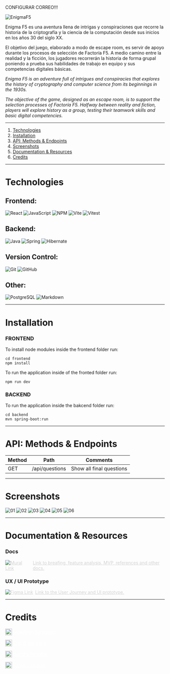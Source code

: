 CONFIGURAR CORREO!!!


![EnigmaF5](/frontend/public/logoEnigma-small.png)

Enigma F5 es una aventura llena de intrigas y conspiraciones que recorre la historia de la criptografía y la ciencia de la computación desde sus inicios en los años 30 del siglo XX.

El objetivo del juego, elaborado a modo de escape room, es servir de apoyo durante los procesos de selección de Factoría F5. A medio camino entre la realidad y la ficción, los jugadores recorrerán la historia de forma grupal poniendo a prueba sus habilidades de trabajo en equipo y sus competencias digitales básicas.


*Enigma F5 is an adventure full of intrigues and conspiracies that explores the history of cryptography and computer science from its beginnings in the 1930s.*

*The objective of the game, designed as an escape room, is to support the selection processes of Factoría F5. Halfway between reality and fiction, players will explore history as a group, testing their teamwork skills and basic digital competencies.*

---

1. [Technologies](#Technologiess)
2. [Installation](#Installation)
3. [API: Methods & Endpoints](#Api)
4. [Screenshots](#Screenshots)
5. [Documentation & Resources](#Resources)
6. [Credits](#Credits)

---

# Technologies
## Frontend:
![React](https://img.shields.io/badge/React-20232A?style=for-the-badge&logo=react&logoColor=61DAFB)
![JavaScript](https://img.shields.io/badge/JavaScript-323330?style=for-the-badge&logo=javascript&logoColor=F7DF1E)
![NPM](https://img.shields.io/badge/npm-CB3837?style=for-the-badge&logo=npm&logoColor=white)
![Vite ](https://img.shields.io/badge/Vite-B73BFE?style=for-the-badge&logo=vite&logoColor=FFD62E)
![Vitest](https://img.shields.io/badge/VITEST%20-%20%2394bb4e?style=for-the-badge&logo=VITEST&logoColor=%23fff2a9)



## Backend:
![Java](https://img.shields.io/badge/java-%23ED8B00.svg?style=for-the-badge&logo=openjdk&logoColor=white)
![Spring](https://img.shields.io/badge/Spring-6DB33F?style=for-the-badge&logo=spring&logoColor=white)
![Hibernate](https://img.shields.io/badge/Hibernate-59666C?style=for-the-badge&logo=Hibernate&logoColor=white)

## Version Control:
![Git](https://img.shields.io/badge/git-%23F05033.svg?style=for-the-badge&logo=git&logoColor=white) ![GitHub](https://img.shields.io/badge/GitHub-100000?style=for-the-badge&logo=github&logoColor=white)

## Other:
![PostgreSQL](    https://img.shields.io/badge/PostgreSQL-316192?style=for-the-badge&logo=postgresql&logoColor=white)
![Markdown](https://img.shields.io/badge/markdown-%23000000.svg?style=for-the-badge&logo=markdown&logoColor=white)


---

# Installation
### FRONTEND
To install node modules inside the frontend folder run:

```
cd frontend
npm install 
```

To run the application inside of the fronted folder run:
```
npm run dev
```
### BACKEND
To run the application inside the bakcend folder run:
```
cd backend 
mvn spring-boot:run
```

---

# API: Methods & Endpoints

| Method | Path                    | Comments |
|--------|-----------------|----------|
|   GET  | /api/questions      | Show all final questions   |


---

# Screenshots

![01](/frontend/public/00-INTRO.png)
![02](/frontend/public/02-PRESENTACION.png)
![03](/frontend/public/03-PRUEBA1.png)
![04](/frontend/public/05-PRUEBA-2.png)
![05](/frontend/public/04-PANTALLA-ERROR.png)
![06](/frontend/public/07-CONSOLA.png)

---

# Documentation & Resources

### Docs
 <p>
    <a href ="https://app.mural.co/t/appio3426/m/appio3426/1712045939982/d6a1cbf763eda76e389d3465f12d598977a68c87?sender=u4d17ff63ec1d3f769d9d4687" style="color: lightgrey; display:flex; align-items:center; gap:7px;">
        <img src="frontend/public/mural.png" alt="Mural Link" style="max-width: 86px;">
        Link to breafing, feature analysis, MVP, references and other docs.
    </a>
</p>


### UX / UI Prototype

 <p>
    <a href ="https://www.figma.com/file/NNDzqK9jusTwBjCZXvEGvx/EnigmaF5?type=design&node-id=74%3A2&mode=design&t=Qy5pju8DfhOX7aqY-1" style="color: lightgrey; display:flex; align-items:center; gap:7px;">
        <img src="https://img.shields.io/badge/Figma-F24E1E?style=for-the-badge&logo=figma&logoColor=white" alt="Figma Link" style="max-width: 100%;">
Link to the User Journey and UI prototype.
    </a>
</p>



---
# Credits
<p>
    <a href ="https://github.com/JohnnyBC2022" style="color: white; display:flex; align-items:center; gap:7px;">
        <img src="frontend/public/github.png" width="21" height="21" alt="Github" style="max-width: 100%;"> Jonathan Baragaño
    </a>
</p>
<p>
    <a href ="https://github.com/David-MarCle"  style="color: white; display:flex; align-items:center; gap:7px;">
        <img src="frontend/public/github.png" width="21" height="21" alt="Github" style="max-width: 100%;"> David Martínez
    </a>
</p>
<p>
    <a href ="https://github.com/San-QP"  style="color: white; display:flex; align-items:center; gap:7px;">
        <img src="frontend/public/github.png" width="21" height="21" alt="Github" style="max-width: 100%;"> Sandra Rebollar
    </a>
</p>
<p>
    <a href ="https://github.com/osaga-fu"  style="color: white; display:flex; align-items:center; gap:7px;">
        <img src="frontend/public/github.png" width="21" height="21" alt="Github" style="max-width: 100%;"> Olaya Sánchez
    </a>
</p>


